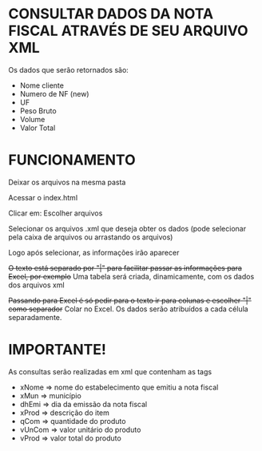 # CONSULTAR DADOS DA NOTA FISCAL ATRAVÉS DE SEU ARQUIVO XML

Os dados que serão retornados são:

- Nome cliente
- Numero de NF (new)
- UF
- Peso Bruto
- Volume
- Valor Total

# FUNCIONAMENTO

Deixar os arquivos na mesma pasta

Acessar o index.html

Clicar em: Escolher arquivos

Selecionar os arquivos .xml que deseja obter os dados (pode selecionar pela caixa de arquivos ou arrastando os arquivos)

Logo após selecionar, as informações irão aparecer

~~O texto está separado por "|" para facilitar passar as informações para Excel, por exemplo~~
Uma tabela será criada, dinamicamente, com os dados dos arquivos xml

~~Passando para Excel é só pedir para o texto ir para colunas e escolher "|" como separador~~
Colar no Excel. Os dados serão atribuídos a cada célula separadamente.

# IMPORTANTE!

As consultas serão realizadas em xml que contenham as tags

- xNome => nome do estabelecimento que emitiu a nota fiscal
- xMun => município
- dhEmi => dia da emissão da nota fiscal
- xProd => descrição do item
- qCom => quantidade do produto
- vUnCom => valor unitário do produto
- vProd => valor total do produto
